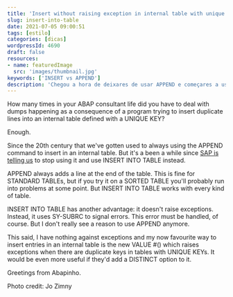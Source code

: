```yaml
---
title: 'Insert without raising exception in internal table with unique key'
slug: insert-into-table
date: 2021-07-05 09:00:51
tags: [estilo]
categories: [dicas]
wordpressId: 4690
draft: false
resources:
- name: featuredImage
  src: 'images/thumbnail.jpg'
keywords: ['INSERT vs APPEND']
description: 'Chegou a hora de deixares de usar APPEND e começares a usar o INSERT INTO TABLE para adicionar entradas a tabelas internas.'
---
```

How many times in your ABAP consultant life did you have to deal with dumps happening as a consequence of a program trying to insert duplicate lines into an internal table defined with a UNIQUE KEY?

Enough.

<!--more-->

Since the 20th century that we've gotten used to always using the APPEND command to insert in an internal table. But it's a been a while since [SAP is telling us][1] to stop using it and use INSERT INTO TABLE instead.

APPEND always adds a line at the end of the table. This is fine for STANDARD TABLEs, but if you try it on a SORTED TABLE you'll probably run into problems at some point. But INSERT INTO TABLE works with every kind of table.

INSERT INTO TABLE has another advantage: it doesn't raise exceptions. Instead, it uses SY-SUBRC to signal errors. This error must be handled, of course. But I don't really see a reason to use APPEND anymore.

This said, I have nothing against exceptions and my now favourite way to insert entries in an internal table is the new VALUE #() which raises exceptions when there are duplicate keys in tables with UNIQUE KEYs. It would be even more useful if they'd add a DISTINCT option to it.

Greetings from Abapinho.

Photo credit: Jo Zimny

   [1]: https://github.com/SAP/styleguides/blob/main/clean-abap/CleanABAP.md#prefer-insert-into-table-to-append-to
